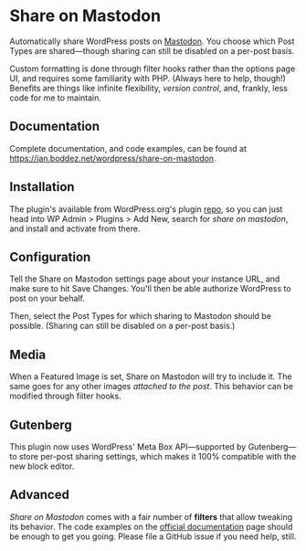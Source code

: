 # Share on Mastodon
Automatically share WordPress posts on [Mastodon](https://joinmastodon.org/). You choose which Post Types are shared—though sharing can still be disabled on a per-post basis.

Custom formatting is done through filter hooks rather than the options page UI, and requires some familiarity with PHP. (Always here to help, though!) Benefits are things like infinite flexibility, _version control_, and, frankly, less code for me to maintain.

## Documentation
Complete documentation, and code examples, can be found at https://jan.boddez.net/wordpress/share-on-mastodon.

## Installation
The plugin's available from WordPress.org's plugin [repo](https://wordpress.org/plugins/share-on-mastodon/), so you can just head into WP Admin > Plugins > Add New, search for _share on mastodon_, and install and activate from there.

## Configuration
Tell the Share on Mastodon settings page about your instance URL, and make sure to hit Save Changes. You'll then be able authorize WordPress to post on your behalf.

Then, select the Post Types for which sharing to Mastodon should be possible. (Sharing can still be disabled on a per-post basis.)

## Media
When a Featured Image is set, Share on Mastodon will try to include it. The same goes for any other images _attached to the post_. This behavior can be modified through filter hooks.

## Gutenberg
This plugin now uses WordPress' Meta Box API—supported by Gutenberg—to store per-post sharing settings, which makes it 100% compatible with the new block editor.

## Advanced
_Share on Mastodon_ comes with a fair number of **filters** that allow tweaking its behavior. The code examples on the [official documentation](https://jan.boddez.net/wordpress/share-on-mastodon) page should be enough to get you going. Please file a GitHub issue if you need help, still.
